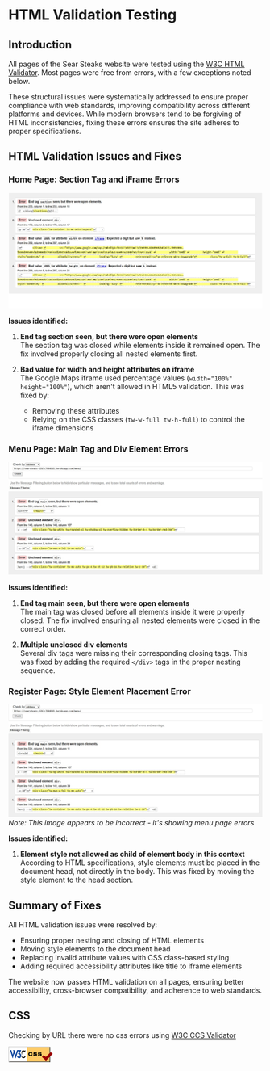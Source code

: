 # HTML Validation Testing

## Introduction

All pages of the Sear Steaks website were tested using the [W3C HTML Validator](https://validator.w3.org/). Most pages were free from errors, with a few exceptions noted below.

These structural issues were systematically addressed to ensure proper compliance with web standards, improving compatibility across different platforms and devices. While modern browsers tend to be forgiving of HTML inconsistencies, fixing these errors ensures the site adheres to proper specifications.

## HTML Validation Issues and Fixes

### Home Page: Section Tag and iFrame Errors

![Home validation errors](Docs/images/validator/home_template_errors.jpg)

**Issues identified:**

1. **End tag section seen, but there were open elements**  
   The section tag was closed while elements inside it remained open. The fix involved properly closing all nested elements first.

2. **Bad value for width and height attributes on iframe**  
   The Google Maps iframe used percentage values (`width="100%" height="100%"`), which aren't allowed in HTML5 validation. This was fixed by:
   - Removing these attributes
   - Relying on the CSS classes (`tw-w-full tw-h-full`) to control the iframe dimensions

### Menu Page: Main Tag and Div Element Errors

![Menu errors](Docs/images/validator/menu_page_errors.jpg)

**Issues identified:**

1. **End tag main seen, but there were open elements**  
   The main tag was closed before all elements inside it were properly closed. The fix involved ensuring all nested elements were closed in the correct order.

2. **Multiple unclosed div elements**  
   Several div tags were missing their corresponding closing tags. This was fixed by adding the required `</div>` tags in the proper nesting sequence.

### Register Page: Style Element Placement Error

![Register validation errors](Docs/images/validator/menu_page_errors.jpg)
*Note: This image appears to be incorrect - it's showing menu page errors*

**Issues identified:**

1. **Element style not allowed as child of element body in this context**  
   According to HTML specifications, style elements must be placed in the document head, not directly in the body. This was fixed by moving the style element to the head section.

## Summary of Fixes

All HTML validation issues were resolved by:
- Ensuring proper nesting and closing of HTML elements
- Moving style elements to the document head
- Replacing invalid attribute values with CSS class-based styling
- Adding required accessibility attributes like title to iframe elements

The website now passes HTML validation on all pages, ensuring better accessibility, cross-browser compatibility, and adherence to web standards.

## CSS
Checking by URL there were no css errors using   [W3C CCS Validator](https://jigsaw.w3.org/css-validator/)

![CSS validation logo](Docs/images/validator/css_validator.png)


